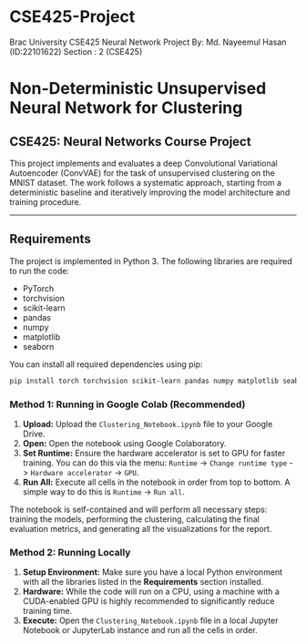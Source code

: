 # CSE425-Project
Brac University CSE425 Neural Network Project
By: Md. Nayeemul Hasan (ID:22101622)
Section : 2 (CSE425)

# Non-Deterministic Unsupervised Neural Network for Clustering
## CSE425: Neural Networks Course Project

This project implements and evaluates a deep Convolutional Variational Autoencoder (ConvVAE) for the task of unsupervised clustering on the MNIST dataset. The work follows a systematic approach, starting from a deterministic baseline and iteratively improving the model architecture and training procedure.

---

## Requirements

The project is implemented in Python 3. The following libraries are required to run the code:

* PyTorch
* torchvision
* scikit-learn
* pandas
* numpy
* matplotlib
* seaborn

You can install all required dependencies using pip:
```bash
pip install torch torchvision scikit-learn pandas numpy matplotlib seaborn
```
### Method 1: Running in Google Colab (Recommended)

1.  **Upload:** Upload the `Clustering_Notebook.ipynb` file to your Google Drive.
2.  **Open:** Open the notebook using Google Colaboratory.
3.  **Set Runtime:** Ensure the hardware accelerator is set to GPU for faster training. You can do this via the menu: `Runtime` -> `Change runtime type` -> `Hardware accelerator` -> `GPU`.
4.  **Run All:** Execute all cells in the notebook in order from top to bottom. A simple way to do this is `Runtime` -> `Run all`.

The notebook is self-contained and will perform all necessary steps: training the models, performing the clustering, calculating the final evaluation metrics, and generating all the visualizations for the report.


### Method 2: Running Locally

1.  **Setup Environment:** Make sure you have a local Python environment with all the libraries listed in the **Requirements** section installed.
2.  **Hardware:** While the code will run on a CPU, using a machine with a CUDA-enabled GPU is highly recommended to significantly reduce training time.
3.  **Execute:** Open the `Clustering_Notebook.ipynb` file in a local Jupyter Notebook or JupyterLab instance and run all the cells in order.



